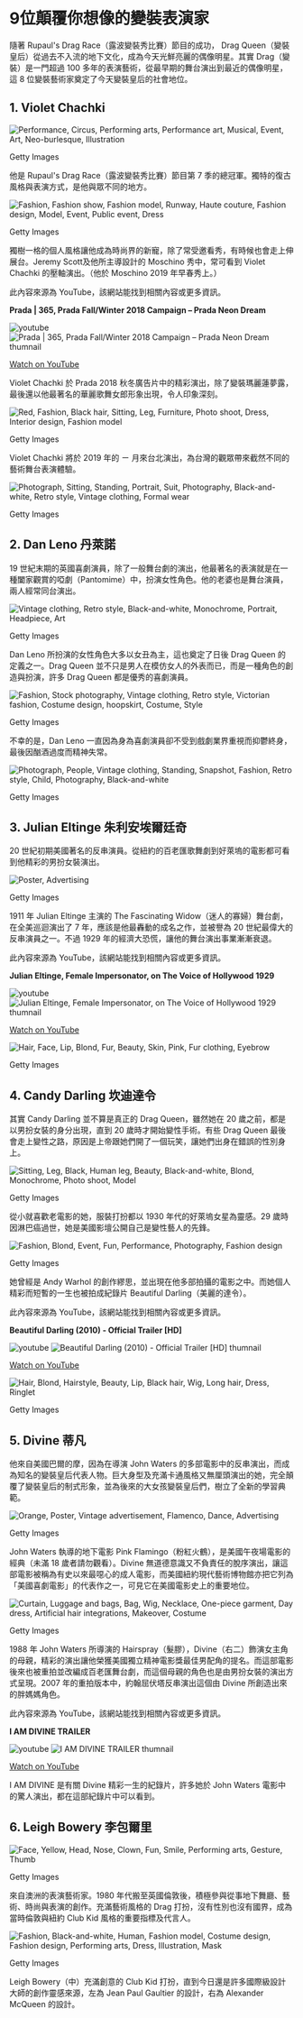 # 9位顛覆你想像的變裝表演家

隨著 Rupaul's Drag Race（露波變裝秀比賽）節目的成功， Drag Queen（變裝皇后）從過去不入流的地下文化，成為今天光鮮亮麗的偶像明星。其實 Drag（變裝）是一門超過 100 多年的表演藝術，從最早期的舞台演出到最近的偶像明星，這 8 位變裝藝術家奠定了今天變裝皇后的社會地位。

## 1. Violet Chachki

![Performance, Circus, Performing arts, Performance art, Musical, Event, Art, Neo-burlesque, Illustration](https://hips.hearstapps.com/hmg-prod/images/gettyimages-1055847136.jpg?crop=1xw:1xh;center,top&resize=980:*)

Getty Images

他是 Rupaul's Drag Race（露波變裝秀比賽）節目第 7 季的總冠軍。獨特的復古風格與表演方式，是他與眾不同的地方。

![Fashion, Fashion show, Fashion model, Runway, Haute couture, Fashion design, Model, Event, Public event, Dress](https://hips.hearstapps.com/hmg-prod/images/gettyimages-970254836-1541765023.jpg?crop=1xw:1xh;center,top&resize=980:* )

Getty Images

獨樹一格的個人風格讓他成為時尚界的新寵，除了常受邀看秀，有時候也會走上伸展台。Jeremy Scott及他所主導設計的 Moschino 秀中，常可看到 Violet Chachki 的壓軸演出。（他於 Moschino 2019 年早春秀上。）

此內容來源為 YouTube，該網站能找到相關內容或更多資訊。

**Prada | 365, Prada Fall/Winter 2018 Campaign – Prada Neon Dream**

![youtube](/_assets/design-tokens/fre/static/icons/social/youtube.ce3e1ae.svg?primary=%2523000000&secondary=%2523ffffff) ![Prada | 365, Prada Fall/Winter 2018 Campaign – Prada Neon Dream thumnail](https://img.youtube.com/vi/WYRyIGRrIeE/hqdefault.jpg)

[Watch on YouTube](https://www.youtube.com/watch?v=WYRyIGRrIeE)

Violet Chachki 於 Prada 2018 秋冬廣告片中的精彩演出，除了變裝瑪麗蓮夢露，最後還以他最著名的華麗歌舞女郎形象出現，令人印象深刻。

![Red, Fashion, Black hair, Sitting, Leg, Furniture, Photo shoot, Dress, Interior design, Fashion model](https://hips.hearstapps.com/hmg-prod/images/gettyimages-957827798-1541765536.jpg?crop=1xw:1xh;center,top&resize=980:* )

Getty Images

Violet Chachki 將於 2019 年的 ㄧ 月來台北演出，為台灣的觀眾帶來截然不同的藝術舞台表演體驗。

![Photograph, Sitting, Standing, Portrait, Suit, Photography, Black-and-white, Retro style, Vintage clothing, Formal wear](https://hips.hearstapps.com/hmg-prod/images/gettyimages-3403067-1530338950.jpg?crop=1xw:1xh;center,top&resize=980:* )

Getty Images

## 2. Dan Leno 丹萊諾

19 世紀末期的英國喜劇演員，除了一般舞台劇的演出，他最著名的表演就是在一種闔家觀賞的啞劇（Pantomime）中，扮演女性角色。他的老婆也是舞台演員，兩人經常同台演出。

![Vintage clothing, Retro style, Black-and-white, Monochrome, Portrait, Headpiece, Art](https://hips.hearstapps.com/hmg-prod/images/gettyimages-526921702-1530340202.jpg?crop=1xw:1xh;center,top&resize=980:* )

Getty Images

Dan Leno 所扮演的女性角色大多以女丑為主，這也奠定了日後 Drag Queen 的定義之一。Drag Queen 並不只是男人在模仿女人的外表而已，而是一種角色的創造與扮演，許多 Drag Queen 都是優秀的喜劇演員。

![Fashion, Stock photography, Vintage clothing, Retro style, Victorian fashion, Costume design, hoopskirt, Costume, Style](https://hips.hearstapps.com/hmg-prod/images/gettyimages-3321205-1530340743.jpg?crop=1xw:1xh;center,top&resize=980:* )

Getty Images

不幸的是，Dan Leno 一直因為身為喜劇演員卻不受到戲劇業界重視而抑鬱終身，最後因酗酒過度而精神失常。

![Photograph, People, Vintage clothing, Standing, Snapshot, Fashion, Retro style, Child, Photography, Black-and-white](https://hips.hearstapps.com/hmg-prod/images/gettyimages-515505370-1530341031.jpg?crop=1xw:1xh;center,top&resize=980:* )

Getty Images

## 3. Julian Eltinge 朱利安埃爾廷奇

20 世紀初期美國著名的反串演員。從紐約的百老匯歌舞劇到好萊塢的電影都可看到他精彩的男扮女裝演出。

![Poster, Advertising](https://hips.hearstapps.com/hmg-prod/images/gettyimages-727070489-1530341767.jpg?crop=1xw:1xh;center,top&resize=980:* )

Getty Images

1911 年 Julian Eltinge 主演的 The Fascinating Widow（迷人的寡婦）舞台劇，在全美巡迴演出了 7 年，應該是他最轟動的成名之作，並被譽為 20 世紀最偉大的反串演員之一。不過 1929 年的經濟大恐慌，讓他的舞台演出事業漸漸衰退。

此內容來源為 YouTube，該網站能找到相關內容或更多資訊。

**Julian Eltinge, Female Impersonator, on The Voice of Hollywood 1929**

![youtube](/_assets/design-tokens/fre/static/icons/social/youtube.ce3e1ae.svg?primary=%2523000000&secondary=%2523ffffff) ![Julian Eltinge, Female Impersonator, on The Voice of Hollywood 1929 thumnail](https://img.youtube.com/vi/L4e-n_BI8os/hqdefault.jpg)

[Watch on YouTube](https://www.youtube.com/watch?v=L4e-n_BI8os)

![Hair, Face, Lip, Blond, Fur, Beauty, Skin, Pink, Fur clothing, Eyebrow](https://hips.hearstapps.com/hmg-prod/images/gettyimages-481669927-1530342747.jpg?crop=1xw:1xh;center,top&resize=980:* )

Getty Images

## 4. Candy Darling 坎迪達令

其實 Candy Darling 並不算是真正的 Drag Queen，雖然她在 20 歲之前，都是以男扮女裝的身分出現，直到 20 歲時才開始變性手術。有些 Drag Queen 最後會走上變性之路，原因是上帝跟她們開了一個玩笑，讓她們出身在錯誤的性別身上。

![Sitting, Leg, Black, Human leg, Beauty, Black-and-white, Blond, Monochrome, Photo shoot, Model](https://hips.hearstapps.com/hmg-prod/images/gettyimages-481636889-1530344150.jpg?crop=1xw:1xh;center,top&resize=980:* )

Getty Images

從小就喜歡老電影的她，服裝打扮都以 1930 年代的好萊塢女星為靈感。29 歲時因淋巴癌過世，她是美國影壇公開自己是變性藝人的先鋒。

![Fashion, Blond, Event, Fun, Performance, Photography, Fashion design](https://hips.hearstapps.com/hmg-prod/images/gettyimages-176652523-1530344038.jpg?crop=1xw:1xh;center,top&resize=980:* )

Getty Images

她曾經是 Andy Warhol 的創作繆思，並出現在他多部拍攝的電影之中。而她個人精彩而短暫的一生也被拍成紀錄片 Beautiful Darling（美麗的達令）。

此內容來源為 YouTube，該網站能找到相關內容或更多資訊。

**Beautiful Darling (2010) - Official Trailer [HD]**

![youtube](/_assets/design-tokens/fre/static/icons/social/youtube.ce3e1ae.svg?primary=%2523000000&secondary=%2523ffffff) ![Beautiful Darling (2010) - Official Trailer [HD] thumnail](https://img.youtube.com/vi/jkSeQ_xCKzU/hqdefault.jpg)

[Watch on YouTube](https://www.youtube.com/watch?v=jkSeQ_xCKzU)

![Hair, Blond, Hairstyle, Beauty, Lip, Black hair, Wig, Long hair, Dress, Ringlet](https://hips.hearstapps.com/hmg-prod/images/gettyimages-77800917-1530348660.jpg?crop=1xw:1xh;center,top&resize=980:* )

Getty Images

## 5. Divine 蒂凡

他來自美國巴爾的摩，因為在導演 John Waters 的多部電影中的反串演出，而成為知名的變裝皇后代表人物。巨大身型及充滿卡通風格又無厘頭演出的她，完全顛覆了變裝皇后的制式形象，並為後來的大女孩變裝皇后們，樹立了全新的學習典範。

![Orange, Poster, Vintage advertisement, Flamenco, Dance, Advertising](https://hips.hearstapps.com/hmg-prod/images/gettyimages-161095995-1530349345.jpg?crop=0.834xw:0.965xh;0.0744xw,0.0194xh&resize=980:* )

Getty Images

John Waters 執導的地下電影 Pink Flamingo（粉紅火鶴），是美國午夜場電影的經典（未滿 18 歲者請勿觀看）。Divine 無道德意識又不負責任的脫序演出，讓這部電影被稱為有史以來最噁心的成人電影，而美國紐約現代藝術博物館亦把它列為「美國喜劇電影」的代表作之一，可見它在美國電影史上的重要地位。

![Curtain, Luggage and bags, Bag, Wig, Necklace, One-piece garment, Day dress, Artificial hair integrations, Makeover, Costume](https://hips.hearstapps.com/hmg-prod/images/gettyimages-51130333-1530349909.jpg?crop=1xw:1xh;center,top&resize=980:* )

Getty Images

1988 年 John Waters 所導演的 Hairspray（髮膠），Divine（右二）飾演女主角的母親，精彩的演出讓他榮獲美國獨立精神電影獎最佳男配角的提名。而這部電影後來也被重拍並改編成百老匯舞台劇，而這個母親的角色也是由男扮女裝的演出方式呈現。2007 年的重拍版本中，約翰屈伏塔反串演出這個由 Divine 所創造出來的胖媽媽角色。

此內容來源為 YouTube，該網站能找到相關內容或更多資訊。

**I AM DIVINE TRAILER**

![youtube](/_assets/design-tokens/fre/static/icons/social/youtube.ce3e1ae.svg?primary=%2523000000&secondary=%2523ffffff) ![I AM DIVINE TRAILER thumnail](https://img.youtube.com/vi/WUF3w0M_e7U/hqdefault.jpg)

[Watch on YouTube](https://www.youtube.com/watch?v=WUF3w0M_e7U)

I AM DIVINE 是有關 Divine 精彩一生的紀錄片，許多她於 John Waters 電影中的驚人演出，都在這部紀錄片中可以看到。

## 6. Leigh Bowery 李包爾里

![Face, Yellow, Head, Nose, Clown, Fun, Smile, Performing arts, Gesture, Thumb](https://hips.hearstapps.com/hmg-prod/images/gettyimages-558234453-1530351613.jpg?crop=1xw:1xh;center,top&resize=980:* )

Getty Images

來自澳洲的表演藝術家。1980 年代搬至英國倫敦後，積極參與從事地下舞廳、藝術、時尚與表演的創作。充滿藝術風格的 Drag 打扮，沒有性別也沒有國界，成為當時倫敦與紐約 Club Kid 風格的重要指標及代言人。

![Fashion, Black-and-white, Human, Fashion model, Costume design, Fashion design, Performing arts, Dress, Illustration, Mask](https://hips.hearstapps.com/hmg-prod/images/befunky-collage-1530351665.jpg?crop=1xw:1xh;center,top&resize=980:* )

Getty Images

Leigh Bowery（中）充滿創意的 Club Kid 打扮，直到今日還是許多國際級設計大師的創作靈感來源，左為 Jean Paul Gaultier 的設計，右為 Alexander McQueen 的設計。